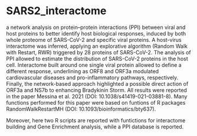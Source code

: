 # SARS2_interactome

a network analysis on protein–protein interactions (PPI) between viral and host proteins to better identify host biological responses, induced by both whole proteome of SARS-CoV-2 and specific viral proteins. A host-virus interactome was inferred, applying an explorative algorithm (Random Walk with Restart, RWR) triggered by 28 proteins of SARS-CoV-2. The analysis of PPI allowed to estimate the distribution of SARS-CoV-2 proteins in the host cell. Interactome built around one single viral protein allowed to define a different response, underlining as ORF8 and ORF3a modulated cardiovascular diseases and pro-inflammatory pathways, respectively. Finally, the network-based approach highlighted a possible direct action of ORF3a and NS7b to enhancing Bradykinin Storm. All results were reported in the paper Messina et al. 2021 (DOI: 10.1038/s41419-021-03881-8).
Many functions performed for this paper were based on funtions of R packages RandomWalkRestartMH (DOI: 10.1093/bioinformatics/bty637). 

Moreover, here two R scripts are reported with funtictions for interactome building and Gene Enrichment analysis, while a PPI database is reported.  
